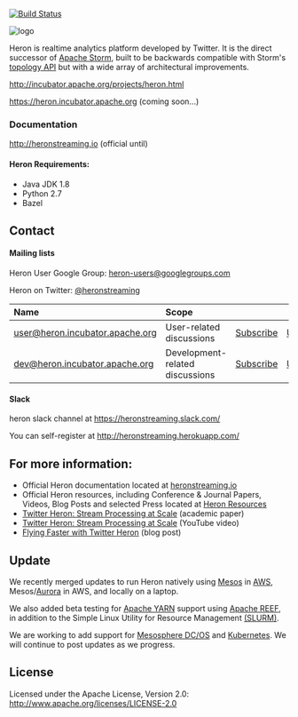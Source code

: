 [![Build Status](https://cirrus-ci.com/github/twitter/heron.svg?&branch=master)](https://cirrus-ci.com/github/twitter/heron)

![logo](website/static/img/HeronTextLogo.png)

Heron is realtime analytics platform developed by Twitter. It is the direct
successor of [Apache Storm](http://storm.apache.org), built to be backwards
compatible with Storm's [topology API](http://storm.apache.org/releases/current/Tutorial.html#topologies)
but with a wide array of architectural improvements.

http://incubator.apache.org/projects/heron.html

https://heron.incubator.apache.org (coming soon...)

### Documentation
http://heronstreaming.io (official until)

#### Heron Requirements:
 * Java JDK 1.8
 * Python 2.7
 * Bazel


## Contact

#### Mailing lists

Heron User Google Group: [heron-users@googlegroups.com](https://groups.google.com/forum/#!forum/heron-users)

Heron on Twitter: [@heronstreaming](https://twitter.com/heronstreaming)


| Name                                                                      | Scope                           |                                                                |                                                                    |                                                                           |
|:--------------------------------------------------------------------------|:--------------------------------|:---------------------------------------------------------------|:-------------------------------------------------------------------|:--------------------------------------------------------------------------|
| [user@heron.incubator.apache.org](mailto:user@heron.incubator.apache.org) | User-related discussions        | [Subscribe](mailto:user-subscribe@heron.incubator.apache.org)  | [Unsubscribe](mailto:user-unsubscribe@heron.incubator.apache.org)  | [Archives](http://mail-archives.apache.org/mod_mbox/incubator-heron-user/)|
| [dev@heron.incubator.apache.org](mailto:dev@heron.incubator.apache.org)   | Development-related discussions | [Subscribe](mailto:dev-subscribe@heron.incubator.apache.org)   | [Unsubscribe](mailto:dev-unsubscribe@heron.incubator.apache.org)   | [Archives](http://mail-archives.apache.org/mod_mbox/incubator-heron-dev/) |

#### Slack

heron slack channel at https://heronstreaming.slack.com/

You can self-register at http://heronstreaming.herokuapp.com/


## For more information:

* Official Heron documentation located at [heronstreaming.io](http://heronstreaming.io)
* Official Heron resources, including Conference & Journal Papers, Videos, Blog Posts and selected Press located at [Heron Resources](http://twitter.github.io/heron/docs/resources/)
* [Twitter Heron: Stream Processing at
  Scale](http://dl.acm.org/citation.cfm?id=2742788) (academic paper)
* [Twitter Heron: Stream Processing at
  Scale](https://www.youtube.com/watch?v=pUaFOuGgmco) (YouTube video)
* [Flying Faster with Twitter
  Heron](https://blog.twitter.com/2015/flying-faster-with-twitter-heron) (blog
  post)

## Update

We recently merged updates to run Heron natively using [Mesos](http://mesos.apache.org/) in [AWS](https://aws.amazon.com/), Mesos/[Aurora](http://aurora.apache.org/) in AWS, and locally on a laptop.  

We also added beta testing for [Apache YARN](https://hadoop.apache.org/docs/r2.7.1/hadoop-yarn/hadoop-yarn-site/YARN.html) support using [Apache REEF](http://reef.apache.org/), in addition to the Simple Linux Utility for Resource Management [(SLURM)](http://slurm.schedmd.com/). 

We are working to add support for [Mesosphere DC/OS](https://dcos.io/) and [Kubernetes](http://kubernetes.io/).  We will continue to post updates as we progress.


## License

Licensed under the Apache License, Version 2.0: http://www.apache.org/licenses/LICENSE-2.0
